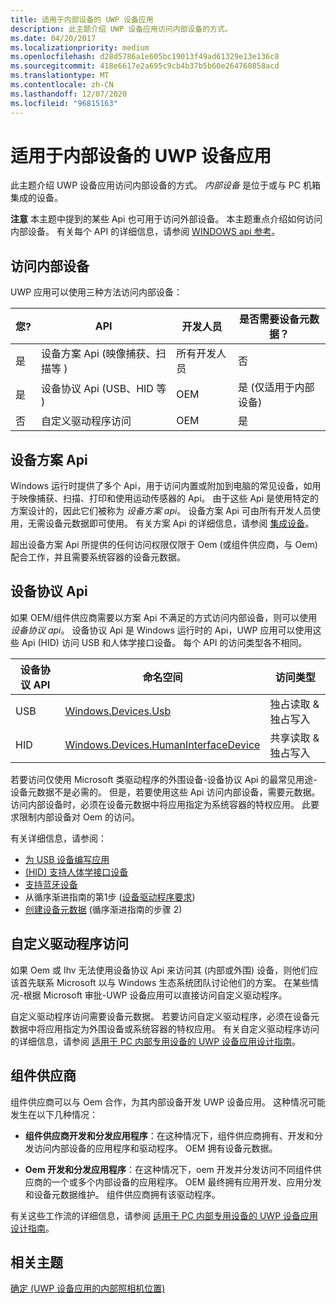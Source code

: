```yaml
---
title: 适用于内部设备的 UWP 设备应用
description: 此主题介绍 UWP 设备应用访问内部设备的方式。
ms.date: 04/20/2017
ms.localizationpriority: medium
ms.openlocfilehash: d28d5786a1e605bc19013f49ad61329e13e136c8
ms.sourcegitcommit: 418e6617e2a695c9cb4b37b5b60e264760858acd
ms.translationtype: MT
ms.contentlocale: zh-CN
ms.lasthandoff: 12/07/2020
ms.locfileid: "96815163"
---
```

# <a name="uwp-device-apps-for-internal-devices"></a>适用于内部设备的 UWP 设备应用


此主题介绍 UWP 设备应用访问内部设备的方式。 *内部设备* 是位于或与 PC 机箱集成的设备。

**注意**  本主题中提到的某些 Api 也可用于访问外部设备。 本主题重点介绍如何访问内部设备。 有关每个 API 的详细信息，请参阅 [WINDOWS api 参考](/uwp/api/)。

 

## <a name="span-idaccessing_internal_devicesspanspan-idaccessing_internal_devicesspanspan-idaccessing_internal_devicesspanaccessing-internal-devices"></a><span id="Accessing_internal_devices"></span><span id="accessing_internal_devices"></span><span id="ACCESSING_INTERNAL_DEVICES"></span>访问内部设备


UWP 应用可以使用三种方法访问内部设备：

| 您? | API                                                  | 开发人员      | 是否需要设备元数据？    |
|--------------|------------------------------------------------------|----------------|---------------------------------|
| 是          | 设备方案 Api (映像捕获、扫描等 )  | 所有开发人员 | 否                              |
| 是          | 设备协议 Api (USB、HID 等 )                 | OEM            | 是 (仅适用于内部设备)  |
| 否           | 自定义驱动程序访问                                 | OEM            | 是                             |

 

## <a name="span-iddevice_scenario_apisspanspan-iddevice_scenario_apisspanspan-iddevice_scenario_apisspandevice-scenario-apis"></a><span id="Device_scenario_APIs"></span><span id="device_scenario_apis"></span><span id="DEVICE_SCENARIO_APIS"></span>设备方案 Api


Windows 运行时提供了多个 Api，用于访问内置或附加到电脑的常见设备，如用于映像捕获、扫描、打印和使用运动传感器的 Api。 由于这些 Api 是使用特定的方案设计的，因此它们被称为 *设备方案 api*。 设备方案 Api 可由所有开发人员使用，无需设备元数据即可使用。 有关方案 Api 的详细信息，请参阅 [集成设备]( https://go.microsoft.com/fwlink/p/?LinkId=306557)。

超出设备方案 Api 所提供的任何访问权限仅限于 Oem (或组件供应商，与 Oem) 配合工作，并且需要系统容器的设备元数据。

## <a name="span-iddevice_protocol_apisspanspan-iddevice_protocol_apisspanspan-iddevice_protocol_apisspandevice-protocol-apis"></a><span id="Device_protocol_APIs"></span><span id="device_protocol_apis"></span><span id="DEVICE_PROTOCOL_APIS"></span>设备协议 Api


如果 OEM/组件供应商需要以方案 Api 不满足的方式访问内部设备，则可以使用 *设备协议 api*。 设备协议 Api 是 Windows 运行时的 Api，UWP 应用可以使用这些 Api (HID) 访问 USB 和人体学接口设备。 每个 API 的访问类型各不相同。

| 设备协议 API | 命名空间                                                                               | 访问类型                      |
|---------------------|-----------------------------------------------------------------------------------------|----------------------------------|
| USB                 | [Windows.Devices.Usb](/uwp/api/Windows.Devices.Usb)                  | 独占读取 & 独占写入 |
| HID                 | [Windows.Devices.HumanInterfaceDevice](/uwp/api/Windows.Devices.HumanInterfaceDevice) | 共享读取 & 独占写入    |

 

若要访问仅使用 Microsoft 类驱动程序的外围设备-设备协议 Api 的最常见用途-设备元数据不是必需的。 但是，若要使用这些 Api 访问内部设备，需要元数据。 访问内部设备时，必须在设备元数据中将应用指定为系统容器的特权应用。 此要求限制内部设备对 Oem 的访问。

有关详细信息，请参阅：

-   [为 USB 设备编写应用](/previous-versions/windows/apps/dn263144(v=win.10))
-   [ (HID) 支持人体学接口设备 ](/previous-versions/windows/apps/dn263140(v=win.10))
-   [支持蓝牙设备](/previous-versions/windows/apps/dn264587(v=win.10))
-   从循序渐进指南的第1步 ([设备驱动程序要求](step-1--create-a-uwp-device-app.md)) 
-   [创建设备元数据](step-2--create-device-metadata.md) (循序渐进指南的步骤 2) 

## <a name="span-idcustom_driver_accessspanspan-idcustom_driver_accessspanspan-idcustom_driver_accessspancustom-driver-access"></a><span id="Custom_driver_access"></span><span id="custom_driver_access"></span><span id="CUSTOM_DRIVER_ACCESS"></span>自定义驱动程序访问


如果 Oem 或 Ihv 无法使用设备协议 Api 来访问其 (内部或外围) 设备，则他们应该首先联系 Microsoft 以与 Windows 生态系统团队讨论他们的方案。 在某些情况-根据 Microsoft 审批-UWP 设备应用可以直接访问自定义驱动程序。

自定义驱动程序访问需要设备元数据。 若要访问自定义驱动程序，必须在设备元数据中将应用指定为外围设备或系统容器的特权应用。 有关自定义驱动程序访问的详细信息，请参阅 [适用于 PC 内部专用设备的 UWP 设备应用设计指南](https://go.microsoft.com/fwlink/p/?LinkId=306693)。

## <a name="span-idcomponent_suppliersspanspan-idcomponent_suppliersspanspan-idcomponent_suppliersspancomponent-suppliers"></a><span id="Component_suppliers"></span><span id="component_suppliers"></span><span id="COMPONENT_SUPPLIERS"></span>组件供应商


组件供应商可以与 Oem 合作，为其内部设备开发 UWP 设备应用。 这种情况可能发生在以下几种情况：

-   **组件供应商开发和分发应用程序**：在这种情况下，组件供应商拥有、开发和分发访问内部设备的应用程序和驱动程序。 OEM 拥有设备元数据。

-   **Oem 开发和分发应用程序**：在这种情况下，oem 开发并分发访问不同组件供应商的一个或多个内部设备的应用程序。 OEM 最终拥有应用开发、应用分发和设备元数据维护。 组件供应商拥有该驱动程序。

有关这些工作流的详细信息，请参阅 [适用于 PC 内部专用设备的 UWP 设备应用设计指南](https://go.microsoft.com/fwlink/p/?LinkId=306693)。

## <a name="span-idrelated_topicsspanrelated-topics"></a><span id="related_topics"></span>相关主题


[确定 (UWP 设备应用的内部照相机位置) ](identifying-the-location-of-internal-cameras.md)

 

